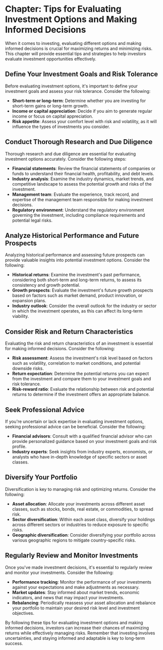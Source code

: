 Chapter: Tips for Evaluating Investment Options and Making Informed Decisions
=============================================================================

When it comes to investing, evaluating different options and making informed decisions is crucial for maximizing returns and minimizing risks. This chapter will provide essential tips and strategies to help investors evaluate investment opportunities effectively.

Define Your Investment Goals and Risk Tolerance
-----------------------------------------------

Before evaluating investment options, it's important to define your investment goals and assess your risk tolerance. Consider the following:

* **Short-term or long-term**: Determine whether you are investing for short-term gains or long-term growth.
* **Income or capital appreciation**: Decide if you aim to generate regular income or focus on capital appreciation.
* **Risk appetite**: Assess your comfort level with risk and volatility, as it will influence the types of investments you consider.

Conduct Thorough Research and Due Diligence
-------------------------------------------

Thorough research and due diligence are essential for evaluating investment options accurately. Consider the following steps:

* **Financial statements**: Review the financial statements of companies or funds to understand their financial health, profitability, and debt levels.
* **Industry analysis**: Examine the industry dynamics, market trends, and competitive landscape to assess the potential growth and risks of the investment.
* **Management team**: Evaluate the experience, track record, and expertise of the management team responsible for making investment decisions.
* **Regulatory environment**: Understand the regulatory environment governing the investment, including compliance requirements and potential legal risks.

Analyze Historical Performance and Future Prospects
---------------------------------------------------

Analyzing historical performance and assessing future prospects can provide valuable insights into potential investment options. Consider the following:

* **Historical returns**: Examine the investment's past performance, considering both short-term and long-term returns, to assess its consistency and growth potential.
* **Growth prospects**: Evaluate the investment's future growth prospects based on factors such as market demand, product innovation, or expansion plans.
* **Industry outlook**: Consider the overall outlook for the industry or sector in which the investment operates, as this can affect its long-term viability.

Consider Risk and Return Characteristics
----------------------------------------

Evaluating the risk and return characteristics of an investment is essential for making informed decisions. Consider the following:

* **Risk assessment**: Assess the investment's risk level based on factors such as volatility, correlation to market conditions, and potential downside risks.
* **Return expectation**: Determine the potential returns you can expect from the investment and compare them to your investment goals and risk tolerance.
* **Risk-reward ratio**: Evaluate the relationship between risk and potential returns to determine if the investment offers an appropriate balance.

Seek Professional Advice
------------------------

If you're uncertain or lack expertise in evaluating investment options, seeking professional advice can be beneficial. Consider the following:

* **Financial advisors**: Consult with a qualified financial advisor who can provide personalized guidance based on your investment goals and risk profile.
* **Industry experts**: Seek insights from industry experts, economists, or analysts who have in-depth knowledge of specific sectors or asset classes.

Diversify Your Portfolio
------------------------

Diversification is key to managing risk and optimizing returns. Consider the following:

* **Asset allocation**: Allocate your investments across different asset classes, such as stocks, bonds, real estate, or commodities, to spread risk.
* **Sector diversification**: Within each asset class, diversify your holdings across different sectors or industries to reduce exposure to specific risks.
* **Geographic diversification**: Consider diversifying your portfolio across various geographic regions to mitigate country-specific risks.

Regularly Review and Monitor Investments
----------------------------------------

Once you've made investment decisions, it's essential to regularly review and monitor your investments. Consider the following:

* **Performance tracking**: Monitor the performance of your investments against your expectations and make adjustments as necessary.
* **Market updates**: Stay informed about market trends, economic indicators, and news that may impact your investments.
* **Rebalancing**: Periodically reassess your asset allocation and rebalance your portfolio to maintain your desired risk level and investment objectives.

By following these tips for evaluating investment options and making informed decisions, investors can increase their chances of maximizing returns while effectively managing risks. Remember that investing involves uncertainties, and staying informed and adaptable is key to long-term success.
